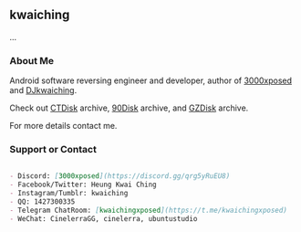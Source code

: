 ## kwaiching

...

### About Me

Android software reversing engineer and developer, author of [3000xposed](https://repo.xposed.info/module/cn.kwaiching.hook) and [DJkwaiching](https://repo.xposed.info/module/vn.kwaiching.dj).

Check out [CTDisk](https://u062.com/dir/16731109-40183208-b34aae) archive, [90Disk](https://www.90pan.com/o137885) archive, and [GZDisk](https://www.gueizu.com/space_kwaiching.html) archive.

For more details contact me.

### Support or Contact

```markdown

- Discord: [3000xposed](https://discord.gg/qrg5yRuEU8)
- Facebook/Twitter: Heung Kwai Ching
- Instagram/Tumblr: kwaiching
- QQ: 1427300335
- Telegram ChatRoom: [kwaichingxposed](https://t.me/kwaichingxposed)
- WeChat: CinelerraGG, cinelerra, ubuntustudio


```
